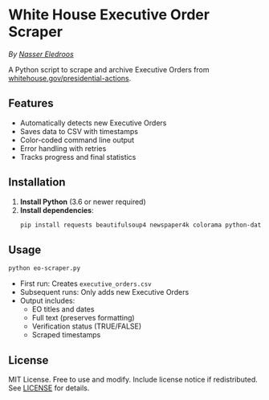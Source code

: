 # White House Executive Order Scraper
*By [Nasser Eledroos](https://nasser.wiki/)*

A Python script to scrape and archive Executive Orders from [whitehouse.gov/presidential-actions](https://www.whitehouse.gov/presidential-actions/).

## Features
- Automatically detects new Executive Orders
- Saves data to CSV with timestamps
- Color-coded command line output
- Error handling with retries
- Tracks progress and final statistics

## Installation

1. **Install Python** (3.6 or newer required)
2. **Install dependencies**:
   ```bash
   pip install requests beautifulsoup4 newspaper4k colorama python-dateutil
   ```

## Usage

```bash
python eo-scraper.py
```

- First run: Creates `executive_orders.csv`
- Subsequent runs: Only adds new Executive Orders
- Output includes:
  - EO titles and dates
  - Full text (preserves formatting)
  - Verification status (TRUE/FALSE)
  - Scraped timestamps

## License

MIT License. Free to use and modify. Include license notice if redistributed.  
See [LICENSE](LICENSE) for details.